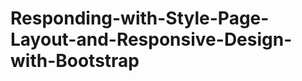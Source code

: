 Responding-with-Style-Page-Layout-and-Responsive-Design-with-Bootstrap
======================================================================
